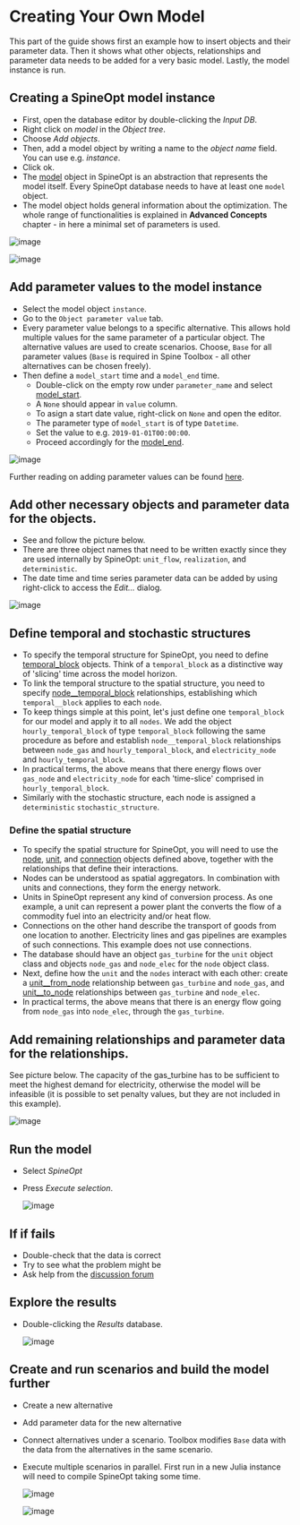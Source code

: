 # Creating Your Own Model

This part of the guide shows first an example how to insert objects and their parameter data. Then it shows what other objects, relationships and parameter data needs to be added for a very basic model. Lastly, the model instance is run.

## Creating a SpineOpt model instance
- First, open the database editor by double-clicking the *Input DB*. 
- Right click on *model* in the *Object tree*. 
- Choose *Add objects*. 
- Then, add a model object by writing a name to the *object name* field. You can use e.g. *instance*. 
- Click ok.
- The [model](@ref) object in SpineOpt is an abstraction that represents the model itself. Every SpineOpt database needs to have at least one `model` object.
- The model object holds general information about the optimization. The whole range of functionalities is explained in **Advanced Concepts** chapter - in here a minimal set of parameters is used.

![image](https://user-images.githubusercontent.com/40472544/114978841-880e8980-9e92-11eb-9272-5dc46708006f.png)

![image](https://user-images.githubusercontent.com/40472544/114978964-ba1feb80-9e92-11eb-9f73-14a6c11ad3bd.png)

## Add parameter values to the model instance
- Select the model object `instance`.
- Go to the `Object parameter value` tab.
- Every parameter value belongs to a specific alternative. This allows hold multiple values for the same parameter of a particular object. The alternative values are used to create scenarios. Choose, `Base` for all parameter values (`Base` is required in Spine Toolbox - all other alternatives can be chosen freely).
- Then define a `model_start` time and a `model_end` time. 
    - Double-click on the empty row under `parameter_name` and select [model\_start](@ref). 
    - A `None` should appear in `value` column. 
    - To asign a start date value, right-click on `None` and open the editor. 
    - The parameter type of `model_start` is of type `Datetime`. 
    - Set the value to e.g. `2019-01-01T00:00:00`. 
    - Proceed accordingly for the [model\_end](@ref).  

![image](https://user-images.githubusercontent.com/40472544/115030082-5cf65b00-9ecf-11eb-84c3-9dc1c03d4627.png) 

Further reading on adding parameter values can be found [here](https://spine-toolbox.readthedocs.io/en/master/data_store_form/adding_data.html#adding-parameter-values).

## Add other necessary objects and parameter data for the objects. 
- See and follow the picture below. 
- There are three object names that need to be written exactly since they are used internally by SpineOpt: `unit_flow`, `realization`, and `deterministic`. 
- The date time and time series parameter data can be added by using right-click to access the *Edit...* dialog.

![image](https://user-images.githubusercontent.com/40472544/115030258-8f07bd00-9ecf-11eb-80aa-a717ba5df2f0.png)

## Define temporal and stochastic structures
- To specify the temporal structure for SpineOpt, you need to define [temporal\_block](@ref) objects. Think of a `temporal_block` as a distinctive way of 'slicing' time across the model horizon.
- To link the temporal structure to the spatial structure,
you need to specify [node\_\_temporal\_block](@ref) relationships,
establishing which `temporal__block` applies to each `node`.
- To keep things simple at this point, let's just define one `temporal_block` for our model and apply it to all `nodes`. We add the object `hourly_temporal_block` of type `temporal_block` following the same procedure as before and establish `node__temporal_block` relationships between 
`node_gas` and `hourly_temporal_block`, and `electricity_node` and `hourly_temporal_block`.
- In practical terms, the above means that there energy flows over `gas_node` and `electricity_node`
for each 'time-slice' comprised in `hourly_temporal_block`.
- Similarly with the stochastic structure, each node is assigned a `deterministic` `stochastic_structure`. 

### Define the spatial structure
- To specify the spatial structure for SpineOpt, you will need to use the [node](@ref), [unit](@ref), and [connection](@ref) objects defined above,
together with the relationships that define their interactions.
- Nodes can be understood as spatial aggregators. In combination with units and connections, they form the energy network.
- Units in SpineOpt represent any kind of conversion process. As one example, a unit can represent a power plant the converts the flow of a commodity fuel into an electricity and/or heat flow.
- Connections on the other hand describe the transport of goods from one location to another. Electricity lines and gas pipelines are examples of such connections. This example does not use connections.
- The database should have an object `gas_turbine` for the `unit` object class and objects `node_gas` and `node_elec` for the `node` object class.
- Next, define how the `unit` and the `nodes` interact with each other: create a [unit\_\_from\_node](@ref) relationship between `gas_turbine` and `node_gas`, and [unit\_\_to\_node](@ref) relationships between `gas_turbine` and `node_elec`.
- In practical terms, the above means that there is an energy flow
going from `node_gas` into `node_elec`, through the `gas_turbine`.


## Add remaining  relationships and parameter data for the relationships. 
See picture below. The capacity of the gas_turbine has to be sufficient to meet the highest demand for electricity, otherwise the model will be infeasible (it is possible to set penalty values, but they are not included in this example).

![image](https://user-images.githubusercontent.com/40472544/115010276-e305a800-9eb5-11eb-9b29-8bb4f5bb792d.png)

## Run the model
- Select *SpineOpt* 
- Press *Execute selection*.

    ![image](https://user-images.githubusercontent.com/40472544/115010605-48599900-9eb6-11eb-930d-b2a258b61bf7.png)

## If if fails
- Double-check that the data is correct
- Try to see what the problem might be
- Ask help from the [discussion forum](https://github.com/Spine-project/SpineOpt.jl/discussions)

## Explore the results 
- Double-clicking the *Results* database.

    ![image](https://user-images.githubusercontent.com/40472544/115010687-5d362c80-9eb6-11eb-8542-93a765c186cf.png) 

## Create and run scenarios and build the model further
- Create a new alternative
- Add parameter data for the new alternative
- Connect alternatives under a scenario. Toolbox modifies `Base` data with the data from the alternatives in the same scenario.
- Execute multiple scenarios in parallel. First run in a new Julia instance will need to compile SpineOpt taking some time.

    ![image](https://user-images.githubusercontent.com/40472544/115011024-ca49c200-9eb6-11eb-8ddd-8b312c095b74.png)

    ![image](https://user-images.githubusercontent.com/40472544/115011214-0da43080-9eb7-11eb-93e5-e2991e81b429.png)



